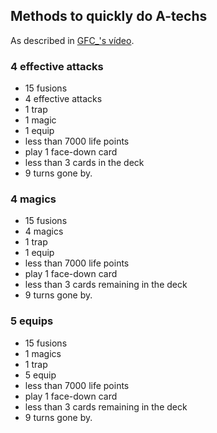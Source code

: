 ## Methods to quickly do A-techs

As described in [GFC_'s vídeo](https://www.youtube.com/watch?v=dmyEi5hBdQA).

### 4 effective attacks

- 15 fusions
-  4 effective attacks
-  1 trap
-  1 magic
-  1 equip
- less than 7000 life points
- play 1 face-down card
- less than 3 cards in the deck
- 9 turns gone by.

### 4 magics

- 15 fusions
-  4 magics
-  1 trap
-  1 equip
- less than 7000 life points
- play 1 face-down card
- less than 3 cards remaining in the deck
- 9 turns gone by.

### 5 equips

- 15 fusions
-  1 magics
-  1 trap
-  5 equip
- less than 7000 life points
- play 1 face-down card
- less than 3 cards remaining in the deck
- 9 turns gone by.
